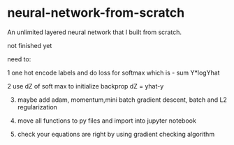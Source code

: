 # neural-network-from-scratch
An unlimited layered neural network that I built from scratch.


not finished yet


need to:

1 one hot encode labels and do loss for softmax which is - sum Y*logYhat

2 use dZ of soft max to initialize backprop dZ = yhat-y

3. maybe add adam, momentum,mini batch gradient descent, batch and L2 regularization

4. move all functions to py files and import into jupyter notebook

5. check your equations are right by using gradient checking algorithm
